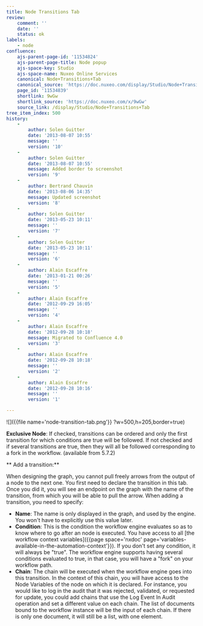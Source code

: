 ```yaml
---
title: Node Transitions Tab
review:
    comment: ''
    date: ''
    status: ok
labels:
    - node
confluence:
    ajs-parent-page-id: '11534824'
    ajs-parent-page-title: Node popup
    ajs-space-key: Studio
    ajs-space-name: Nuxeo Online Services
    canonical: Node+Transitions+Tab
    canonical_source: 'https://doc.nuxeo.com/display/Studio/Node+Transitions+Tab'
    page_id: '11534839'
    shortlink: 9wGw
    shortlink_source: 'https://doc.nuxeo.com/x/9wGw'
    source_link: /display/Studio/Node+Transitions+Tab
tree_item_index: 500
history:
    -
        author: Solen Guitter
        date: '2013-08-07 10:55'
        message: ''
        version: '10'
    -
        author: Solen Guitter
        date: '2013-08-07 10:55'
        message: Added border to screenshot
        version: '9'
    -
        author: Bertrand Chauvin
        date: '2013-08-06 14:35'
        message: Updated screenshot
        version: '8'
    -
        author: Solen Guitter
        date: '2013-05-23 10:11'
        message: ''
        version: '7'
    -
        author: Solen Guitter
        date: '2013-05-23 10:11'
        message: ''
        version: '6'
    -
        author: Alain Escaffre
        date: '2013-01-21 00:26'
        message: ''
        version: '5'
    -
        author: Alain Escaffre
        date: '2012-09-29 16:05'
        message: ''
        version: '4'
    -
        author: Alain Escaffre
        date: '2012-09-28 10:18'
        message: Migrated to Confluence 4.0
        version: '3'
    -
        author: Alain Escaffre
        date: '2012-09-28 10:18'
        message: ''
        version: '2'
    -
        author: Alain Escaffre
        date: '2012-09-28 10:16'
        message: ''
        version: '1'

---
```

![]({{file name='node-transition-tab.png'}} ?w=500,h=205,border=true)

**Exclusive Node**: If checked, transitions can be ordered and only the first transition for which conditions are true will be followed. If not checked and if several transitions are true, then they will all be followed corresponding to a fork in the workflow. (available from 5.7.2)

** Add a transition:**

When designing the graph, you cannot pull freely arrows from the output of a node to the next one. You first need to declare the transition in this tab. Once you did it, you will see an endpoint on the graph with the name of the transition, from which you will be able to pull the arrow.
When adding a transition, you need to specify:

*   **Name**: The name is only displayed in the graph, and used by the engine. You won't have to explicitly use this value later.
*   **Condition**: This is the condition the workflow engine evaluates so as to know where to go after an node is executed. You have access to all [the workflow context variables]({{page space='nxdoc' page='variables-available-in-the-automation-context'}}). If you don't set any condition, it will always be "true". The workflow engine supports having several conditions evaluated to true, in that case, you will have a "fork" on your workflow path.
*   **Chain**: The chain will be executed when the workflow engine goes into this transition. In the context of this chain, you will have access to the Node Variables of the node on which it is declared. For instance, you would like to log in the audit that it was rejected, validated, or requested for update, you could add chains that use the Log Event In Audit  operation and set a different value on each chain. The list of documents bound to the workflow instance will be the input of each chain. If there is only one document, it will still be a list, with one element.
